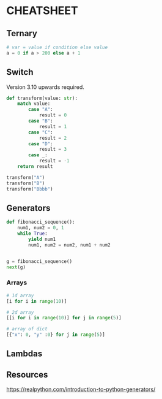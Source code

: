 # CHEATSHEET

## Ternary

```python
# var = value if condition else value
a = 0 if a > 200 else a + 1
```

## Switch

Version 3.10 upwards required.  

```python
def transform(value: str):
    match value:
        case "A":
            result = 0
        case "B":
            result = 1
        case "C":
            result = 2
        case "D":
            result = 3
        case _:
            result = -1
    return result

transform("A")
transform("B")
transform("Bbbb")
```

## Generators

```python
def fibonacci_sequence():
    num1, num2 = 0, 1
    while True:
        yield num1
        num1, num2 = num2, num1 + num2


g = fibonacci_sequence()
next(g)
```

### Arrays

```python
# 1d array
[i for i in range(10)]

# 2d array
[[i for i in range(10)] for j in range(5)]

# array of dict
[{"x": 0, "y" :0} for j in range(5)]
```

## Lambdas


## Resources

https://realpython.com/introduction-to-python-generators/